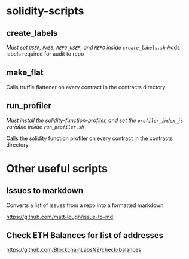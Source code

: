 # solidity-scripts

## create_labels

_Must set `USER`, `PASS`, `REPO_USER`, and `REPO` inside `create_labels.sh`_
Adds labels required for audit to repo

## make_flat

Calls truffle flattener on every contract in the contracts directory

## run_profiler

_Must install the solidity-function-profiler, and set the `profiler_index_js` variable inside `run_profiler.sh`_

Calls the solidity function profiler on every contract in the contracts directory

# Other useful scripts

## Issues to markdown

Converts a list of issues from a repo into a formatted markdown

https://github.com/matt-lough/issue-to-md

## Check ETH Balances for list of addresses

https://github.com/BlockchainLabsNZ/check-balances
